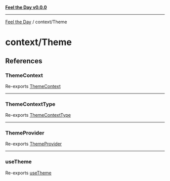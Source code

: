 [**Feel the Day v0.0.0**](../../README.md)

***

[Feel the Day](../../README.md) / context/Theme

# context/Theme

## References

### ThemeContext

Re-exports [ThemeContext](ThemeContext/variables/ThemeContext.md)

***

### ThemeContextType

Re-exports [ThemeContextType](types/interfaces/ThemeContextType.md)

***

### ThemeProvider

Re-exports [ThemeProvider](ThemeProvider/variables/ThemeProvider.md)

***

### useTheme

Re-exports [useTheme](useTheme/functions/useTheme.md)
